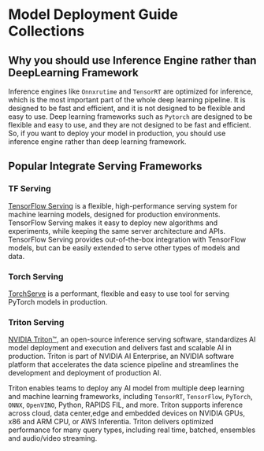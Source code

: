 # Model Deployment Guide Collections

## Why you should use Inference Engine rather than DeepLearning Framework

Inference engines like `Onnxrutime` and `TensorRT` are optimized for inference, which is the most important part of the whole deep learning pipeline. It is designed to be fast and efficient, and it is not designed to be flexible and easy to use. Deep learning frameworks such as `Pytorch` are designed to be flexible and easy to use, and they are not designed to be fast and efficient. So, if you want to deploy your model in production, you should use inference engine rather than deep learning framework.

## Popular Integrate Serving Frameworks

### TF Serving

[TensorFlow Serving](https://tensorflow.google.cn/tfx/guide/serving) is a flexible, high-performance serving system for machine learning models, designed for production environments. TensorFlow Serving makes it easy to deploy new algorithms and experiments, while keeping the same server architecture and APIs. TensorFlow Serving provides out-of-the-box integration with TensorFlow models, but can be easily extended to serve other types of models and data.

### Torch Serving

[TorchServe](https://pytorch.org/serve/) is a performant, flexible and easy to use tool for serving PyTorch models in production.

### Triton Serving

[NVIDIA Triton™](https://docs.nvidia.com/deeplearning/triton-inference-server/user-guide/docs/index.html), an open-source inference serving software, standardizes AI model deployment and execution and delivers fast and scalable AI in production. Triton is part of NVIDIA AI Enterprise, an NVIDIA software platform that accelerates the data science pipeline and streamlines the development and deployment of production AI.

Triton enables teams to deploy any AI model from multiple deep learning and machine learning frameworks, including `TensorRT`, `TensorFlow`, `PyTorch`, `ONNX`, `OpenVINO`, Python, RAPIDS FIL, and more. Triton supports inference across cloud, data center,edge and embedded devices on NVIDIA GPUs, x86 and ARM CPU, or AWS Inferentia. Triton delivers optimized performance for many query types, including real time, batched, ensembles and audio/video streaming.
